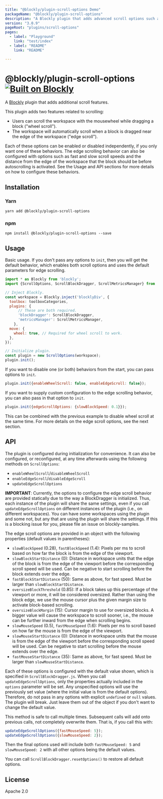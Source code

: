 ```yaml
---
title: "@blockly/plugin-scroll-options Demo"
packageName: "@blockly/plugin-scroll-options"
description: "A Blockly plugin that adds advanced scroll options such as scroll-on-drag and scroll while holding a block."
version: "3.0.9"
pageRoot: "plugins/scroll-options"
pages:
  - label: "Playground"
    link: "test/index"
  - label: "README"
    link: "README"

---
```

# @blockly/plugin-scroll-options [![Built on Blockly](https://tinyurl.com/built-on-blockly)](https://github.com/google/blockly)

A [Blockly](https://www.npmjs.com/package/blockly) plugin that adds additional
scroll features.

This plugin adds two features related to scrolling:

-   Users can scroll the workspace with the mousewheel while dragging a block
    ("wheel scroll").
-   The workspace will automatically scroll when a block is dragged near the
    edge of the workspace ("edge scroll").

Each of these options can be enabled or disabled independently, if you only want
one of these behaviors. The edge scrolling behavior can also be configured with
options such as fast and slow scroll speeds and the distance from the edge of
the workspace that the block should be before autoscrolling is activated. See
the Usage and API sections for more details on how to configure these behaviors.

## Installation

### Yarn

```
yarn add @blockly/plugin-scroll-options
```

### npm

```
npm install @blockly/plugin-scroll-options --save
```

## Usage

Basic usage. If you don't pass any options to `init`, then you will get the
default behavior, which enables both scroll options and uses the default
parameters for edge scrolling.

```js
import * as Blockly from 'blockly';
import {ScrollOptions, ScrollBlockDragger, ScrollMetricsManager} from '@blockly/plugin-scroll-options';

// Inject Blockly.
const workspace = Blockly.inject('blocklyDiv', {
  toolbox: toolboxCategories,
  plugins: {
      // These are both required.
      'blockDragger': ScrollBlockDragger,
      'metricsManager': ScrollMetricsManager,
    },
  move: {
    wheel: true, // Required for wheel scroll to work.
  },
});

// Initialize plugin.
const plugin = new ScrollOptions(workspace);
plugin.init();
```

If you want to disable one (or both) behaviors from the start, you can pass
options to `init`.

```js
plugin.init({enableWheelScroll: false, enableEdgeScroll: false});
```

If you want to supply custom configuration to the edge scrolling behavior, you
can also pass in that option to `init`.

```js
plugin.init({edgeScrollOptions: {slowBlockSpeed: 0.1}});
```

This can be combined with the previous example to disable wheel scroll at the
same time. For more details on the edge scroll options, see the next section.

## API

The plugin is configured during initialization for convenience. It can also be
configured, or reconfigured, at any time afterwards using the following methods
on `ScrollOptions`:

-   `enableWheelScroll`/`disableWheelScroll`
-   `enableEdgeScroll`/`disableEdgeScroll`
-   `updateEdgeScrollOptions`

**IMPORTANT**: Currently, the options to configure the edge scroll behavior are
provided statically due to the way a BlockDragger is initialized. Thus, each
instance of the plugin will share the same settings, even if you call
`updateEdgeScrollOptions` on different instances of the plugin (i.e., on
different workspaces). You can have some workspaces using the plugin and some
not, but any that are using the plugin will share the settings. If this is a
blocking issue for you, please file an issue on blockly-samples.

The edge scroll options are provided in an object with the following properties
(default values in parentheses):

-   `slowBlockSpeed` (0.28), `fastBlockSpeed` (1.4): Pixels per ms to scroll
    based on how far the block is from the edge of the viewport.
-   `slowBlockStartDistance` (0): Distance in workspace units that the edge of
    the block is from the edge of the viewport before the corresponding scroll
    speed will be used. Can be negative to start scrolling before the block
    extends over the edge.
-   `fastBlockStartDistance` (50): Same as above, for fast speed. Must be larger
    than `slowBlockStartDistance`.
-   `oversizeBlockThreshold` (0.85): If a block takes up this percentage of the
    viewport or more, it will be considered oversized. Rather than using the
    block edge, we use the mouse cursor plus the given margin size to activate
    block-based scrolling.
-   `oversizeBlockMargin` (15): Cursor margin to use for oversized blocks. A
    bigger value will cause the workspace to scroll sooner, i.e., the mouse can
    be further inward from the edge when scrolling begins.
-   `slowMouseSpeed` (0.5), `fastMouseSpeed` (1.6): Pixels per ms to scroll
    based on how far the mouse is from the edge of the viewport.
-   `slowMouseStartDistance` (0): Distance in workspace units that the mouse is
    from the edge of the viewport before the corresponding scroll speed will be
    used. Can be negative to start scrolling before the mouse extends over the
    edge.
-   `fastMouseStartDistance` (35): Same as above, for fast speed. Must be larger
    than `slowMouseStartDistance`.

Each of these options is configured with the default value shown, which is
specified in `ScrollBlockDragger.js`. When you call `updateEdgeScrollOptions`,
only the properties actually included in the `options` parameter will be set.
Any unspecified options will use the previously set value (where the initial
value is from the default options). Therefore, do not pass in any options with
explicit `undefined` or `null` values. The plugin will break. Just leave them
out of the object if you don't want to change the default value.

This method is safe to call multiple times. Subsequent calls will add onto
previous calls, not completely overwrite them. That is, if you call this with:

```js
updateEdgeScrollOptions({fastMouseSpeed: 5});
updateEdgeScrollOptions({slowMouseSpeed: 2});
```

Then the final options used will include both `fastMouseSpeed: 5` and
`slowMouseSpeed: 2` with all other options being the default values.

You can call `ScrollBlockDragger.resetOptions()` to restore all default options.

## License

Apache 2.0
